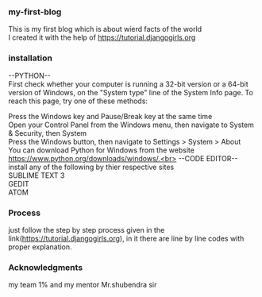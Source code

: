 ### my-first-blog<br>
This is my first blog which is about wierd facts of the world  
I created it with the help of https://tutorial.djangogirls.org<br>
### installation<br>
--PYTHON--<br>
First check whether your computer is running a 32-bit version or a 64-bit version of Windows, on the "System type" line of the System Info page. To reach this page, try one of these methods:<br>

Press the Windows key and Pause/Break key at the same time<br>
Open your Control Panel from the Windows menu, then navigate to System & Security, then System<br>
Press the Windows button, then navigate to Settings > System > About<br>
You can download Python for Windows from the website https://www.python.org/downloads/windows/.<br>
--CODE EDITOR--<br>
install any of the following by thier respective sites<br>
SUBLIME TEXT 3<br>
GEDIT<br>
ATOM<br>
### Process<br>
just follow the step by step process given in the link(https://tutorial.djangogirls.org), in it there are line by line codes with proper explanation.<br>
### Acknowledgments
my team 1% and my mentor Mr.shubendra sir
